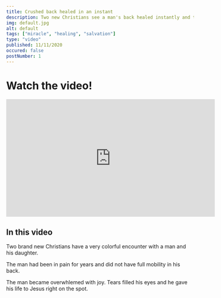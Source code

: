 ```yaml
---
title: Crushed back healed in an instant
description: Two new Christians see a man's back healed instantly and the man immediately gives his life to Christ. 
img: default.jpg
alt: default
tags: ["miracle", "healing", "salvation"]
type: "video"
published: 11/11/2020
occured: false
postNumber: 1
---
```


# Watch the video!

<div class="youtubeContainer">
<iframe width="560" height="315" src="https://www.youtube.com/embed/6KnLDsq4XXA" frameborder="0" allow="accelerometer; autoplay; clipboard-write; encrypted-media; gyroscope; picture-in-picture" allowfullscreen></iframe>
</div>

## In this video

Two brand new Christians have a very colorful encounter with a man and his daughter.

The man had been in pain for years and did not have full mobility in his back.

The man became overwhlemed with joy. Tears filled his eyes and he gave his life to Jesus right on the spot.